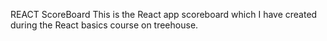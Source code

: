 REACT ScoreBoard
This is the React app scoreboard which I have created during the React basics course on treehouse.
